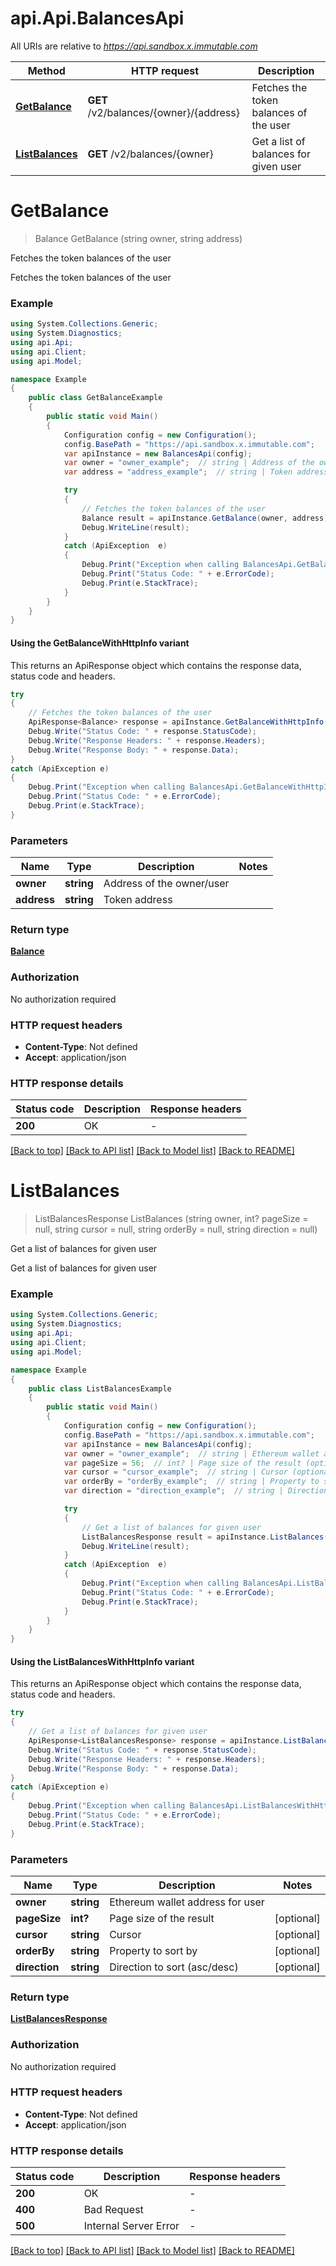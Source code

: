 # api.Api.BalancesApi

All URIs are relative to *https://api.sandbox.x.immutable.com*

| Method | HTTP request | Description |
|--------|--------------|-------------|
| [**GetBalance**](BalancesApi.md#getbalance) | **GET** /v2/balances/{owner}/{address} | Fetches the token balances of the user |
| [**ListBalances**](BalancesApi.md#listbalances) | **GET** /v2/balances/{owner} | Get a list of balances for given user |

<a name="getbalance"></a>
# **GetBalance**
> Balance GetBalance (string owner, string address)

Fetches the token balances of the user

Fetches the token balances of the user

### Example
```csharp
using System.Collections.Generic;
using System.Diagnostics;
using api.Api;
using api.Client;
using api.Model;

namespace Example
{
    public class GetBalanceExample
    {
        public static void Main()
        {
            Configuration config = new Configuration();
            config.BasePath = "https://api.sandbox.x.immutable.com";
            var apiInstance = new BalancesApi(config);
            var owner = "owner_example";  // string | Address of the owner/user
            var address = "address_example";  // string | Token address

            try
            {
                // Fetches the token balances of the user
                Balance result = apiInstance.GetBalance(owner, address);
                Debug.WriteLine(result);
            }
            catch (ApiException  e)
            {
                Debug.Print("Exception when calling BalancesApi.GetBalance: " + e.Message);
                Debug.Print("Status Code: " + e.ErrorCode);
                Debug.Print(e.StackTrace);
            }
        }
    }
}
```

#### Using the GetBalanceWithHttpInfo variant
This returns an ApiResponse object which contains the response data, status code and headers.

```csharp
try
{
    // Fetches the token balances of the user
    ApiResponse<Balance> response = apiInstance.GetBalanceWithHttpInfo(owner, address);
    Debug.Write("Status Code: " + response.StatusCode);
    Debug.Write("Response Headers: " + response.Headers);
    Debug.Write("Response Body: " + response.Data);
}
catch (ApiException e)
{
    Debug.Print("Exception when calling BalancesApi.GetBalanceWithHttpInfo: " + e.Message);
    Debug.Print("Status Code: " + e.ErrorCode);
    Debug.Print(e.StackTrace);
}
```

### Parameters

| Name | Type | Description | Notes |
|------|------|-------------|-------|
| **owner** | **string** | Address of the owner/user |  |
| **address** | **string** | Token address |  |

### Return type

[**Balance**](Balance.md)

### Authorization

No authorization required

### HTTP request headers

 - **Content-Type**: Not defined
 - **Accept**: application/json


### HTTP response details
| Status code | Description | Response headers |
|-------------|-------------|------------------|
| **200** | OK |  -  |

[[Back to top]](#) [[Back to API list]](../README.md#documentation-for-api-endpoints) [[Back to Model list]](../README.md#documentation-for-models) [[Back to README]](../README.md)

<a name="listbalances"></a>
# **ListBalances**
> ListBalancesResponse ListBalances (string owner, int? pageSize = null, string cursor = null, string orderBy = null, string direction = null)

Get a list of balances for given user

Get a list of balances for given user

### Example
```csharp
using System.Collections.Generic;
using System.Diagnostics;
using api.Api;
using api.Client;
using api.Model;

namespace Example
{
    public class ListBalancesExample
    {
        public static void Main()
        {
            Configuration config = new Configuration();
            config.BasePath = "https://api.sandbox.x.immutable.com";
            var apiInstance = new BalancesApi(config);
            var owner = "owner_example";  // string | Ethereum wallet address for user
            var pageSize = 56;  // int? | Page size of the result (optional) 
            var cursor = "cursor_example";  // string | Cursor (optional) 
            var orderBy = "orderBy_example";  // string | Property to sort by (optional) 
            var direction = "direction_example";  // string | Direction to sort (asc/desc) (optional) 

            try
            {
                // Get a list of balances for given user
                ListBalancesResponse result = apiInstance.ListBalances(owner, pageSize, cursor, orderBy, direction);
                Debug.WriteLine(result);
            }
            catch (ApiException  e)
            {
                Debug.Print("Exception when calling BalancesApi.ListBalances: " + e.Message);
                Debug.Print("Status Code: " + e.ErrorCode);
                Debug.Print(e.StackTrace);
            }
        }
    }
}
```

#### Using the ListBalancesWithHttpInfo variant
This returns an ApiResponse object which contains the response data, status code and headers.

```csharp
try
{
    // Get a list of balances for given user
    ApiResponse<ListBalancesResponse> response = apiInstance.ListBalancesWithHttpInfo(owner, pageSize, cursor, orderBy, direction);
    Debug.Write("Status Code: " + response.StatusCode);
    Debug.Write("Response Headers: " + response.Headers);
    Debug.Write("Response Body: " + response.Data);
}
catch (ApiException e)
{
    Debug.Print("Exception when calling BalancesApi.ListBalancesWithHttpInfo: " + e.Message);
    Debug.Print("Status Code: " + e.ErrorCode);
    Debug.Print(e.StackTrace);
}
```

### Parameters

| Name | Type | Description | Notes |
|------|------|-------------|-------|
| **owner** | **string** | Ethereum wallet address for user |  |
| **pageSize** | **int?** | Page size of the result | [optional]  |
| **cursor** | **string** | Cursor | [optional]  |
| **orderBy** | **string** | Property to sort by | [optional]  |
| **direction** | **string** | Direction to sort (asc/desc) | [optional]  |

### Return type

[**ListBalancesResponse**](ListBalancesResponse.md)

### Authorization

No authorization required

### HTTP request headers

 - **Content-Type**: Not defined
 - **Accept**: application/json


### HTTP response details
| Status code | Description | Response headers |
|-------------|-------------|------------------|
| **200** | OK |  -  |
| **400** | Bad Request |  -  |
| **500** | Internal Server Error |  -  |

[[Back to top]](#) [[Back to API list]](../README.md#documentation-for-api-endpoints) [[Back to Model list]](../README.md#documentation-for-models) [[Back to README]](../README.md)

